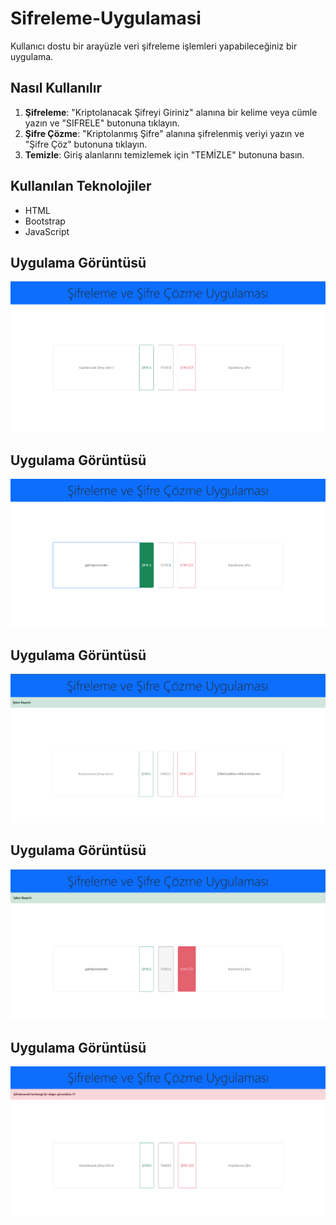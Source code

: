 # Sifreleme-Uygulamasi
Kullanıcı dostu bir arayüzle veri şifreleme işlemleri yapabileceğiniz bir uygulama.

## Nasıl Kullanılır
1. **Şifreleme**: "Kriptolanacak Şifreyi Giriniz" alanına bir kelime veya cümle yazın ve "SIFRELE" butonuna tıklayın. 
2. **Şifre Çözme**: "Kriptolanmış Şifre" alanına şifrelenmiş veriyi yazın ve "Şifre Çöz" butonuna tıklayın.
3. **Temizle**: Giriş alanlarını temizlemek için "TEMİZLE" butonuna basın.

## Kullanılan Teknolojiler
- HTML
- Bootstrap
- JavaScript



## Uygulama Görüntüsü
![Uygulama Ici Resim 1](./images/UygulamaIciResim1Sifreleme.PNG)


## Uygulama Görüntüsü
![Uygulama Ici Resim 2](./images/UygulamaIciResim2Sifreleme.PNG)


## Uygulama Görüntüsü
![Uygulama Ici Resim 3](./images/UygulamaIciResim3Sifreleme.PNG)


## Uygulama Görüntüsü
![Uygulama Ici Resim 4](./images/UygulamaIciResim4Sifreleme.PNG)


## Uygulama Görüntüsü
![Uygulama Ici Resim 5](./images/UygulamaIciResim5Sifreleme.PNG)
